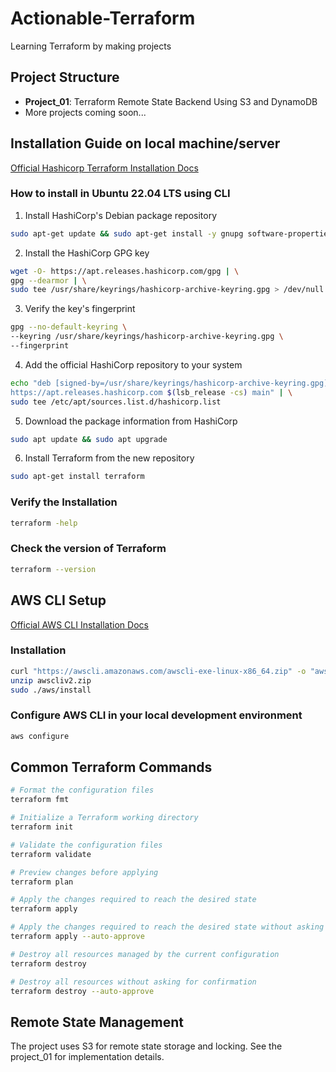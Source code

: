 # Actionable-Terraform

Learning Terraform by making projects

## Project Structure

- **Project_01**: Terraform Remote State Backend Using S3 and DynamoDB
- More projects coming soon...

## Installation Guide on local machine/server

[Official Hashicorp Terraform Installation Docs](https://developer.hashicorp.com/terraform/tutorials/aws-get-started/install-cli)

### How to install in Ubuntu 22.04 LTS using CLI

1. Install HashiCorp's Debian package repository

```bash
sudo apt-get update && sudo apt-get install -y gnupg software-properties-common
```

2. Install the HashiCorp GPG key

```bash
wget -O- https://apt.releases.hashicorp.com/gpg | \
gpg --dearmor | \
sudo tee /usr/share/keyrings/hashicorp-archive-keyring.gpg > /dev/null
```

3. Verify the key's fingerprint

```bash
gpg --no-default-keyring \
--keyring /usr/share/keyrings/hashicorp-archive-keyring.gpg \
--fingerprint
```

4. Add the official HashiCorp repository to your system

```bash
echo "deb [signed-by=/usr/share/keyrings/hashicorp-archive-keyring.gpg] \
https://apt.releases.hashicorp.com $(lsb_release -cs) main" | \
sudo tee /etc/apt/sources.list.d/hashicorp.list
```

5. Download the package information from HashiCorp

```bash
sudo apt update && sudo apt upgrade
```

6. Install Terraform from the new repository

```bash
sudo apt-get install terraform
```

### Verify the Installation

```bash
terraform -help
```

### Check the version of Terraform

```bash
terraform --version
```

## AWS CLI Setup

[Official AWS CLI Installation Docs](https://docs.aws.amazon.com/cli/latest/userguide/getting-started-install.html#cliv2-linux-install)

### Installation

```bash
curl "https://awscli.amazonaws.com/awscli-exe-linux-x86_64.zip" -o "awscliv2.zip"
unzip awscliv2.zip
sudo ./aws/install
```

### Configure AWS CLI in your local development environment

```bash
aws configure
```

## Common Terraform Commands

```bash
# Format the configuration files
terraform fmt

# Initialize a Terraform working directory
terraform init

# Validate the configuration files
terraform validate

# Preview changes before applying
terraform plan

# Apply the changes required to reach the desired state
terraform apply

# Apply the changes required to reach the desired state without asking for confirmation
terraform apply --auto-approve

# Destroy all resources managed by the current configuration
terraform destroy

# Destroy all resources without asking for confirmation
terraform destroy --auto-approve

```

## Remote State Management

The project uses S3 for remote state storage and locking. See the project_01 for implementation details.
